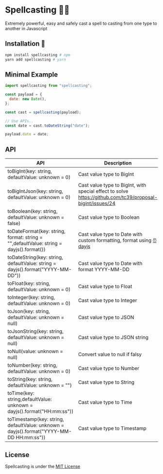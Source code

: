 # Spellcasting 🧙‍♂️

Extremely powerful, easy and safely cast a spell to casting from one type to another in Javascript

## Installation 🌟

```sh
npm install spellcasting # npm
yarn add spellcasting # yarn
```

## Minimal Example

```js
import spellcasting from "spellcasting";

const payload = {
  date: new Date(),
};

const cast = spellcasting(payload);

// Use APIs..
const date = cast.toDateString("date");

payload.date = date;
```

## API

| API                                                                                     | Description                                                                                               |
| --------------------------------------------------------------------------------------- | --------------------------------------------------------------------------------------------------------- |
| toBigInt(key: string, defaultValue: unknown = 0)                                        | Cast value type to BigInt                                                                                 |
| toBigIntJson(key: string, defaultValue: unknown = 0)                                    | Cast value type to BigInt, with special effect to solve https://github.com/tc39/proposal-bigint/issues/24 |
| toBoolean(key: string, defaultValue: unknown = false)                                   | Cast value type to Boolean                                                                                |
| toDateFormat(key: string, format: string = "",defaultValue: string = dayjs().format())  | Cast value type to Date with custom formatting, format using [⏰ dayjs](https://github.com/iamkun/dayjs)  |
| toDateString(key: string, defaultValue: string = dayjs().format("YYYY-MM-DD"))          | Cast value type to Date with format YYYY-MM-DD                                                            |
| toFloat(key: string, defaultValue: unknown = 0)                                         | Cast value type to Float                                                                                  |
| toInteger(key: string, defaultValue: unknown = 0)                                       | Cast value type to Integer                                                                                |
| toJson(key: string, defaultValue: unknown = null)                                       | Cast value type to JSON                                                                                   |
| toJsonString(key: string, defaultValue: unknown = null)                                 | Cast value type to JSON string                                                                            |
| toNull(value: unknown = null)                                                           | Convert value to null if falsy                                                                            |
| toNumber(key: string, defaultValue: unknown = 0)                                        | Cast value type to Number                                                                                 |
| toString(key: string, defaultValue: unknown = "")                                       | Cast value type to String                                                                                 |
| toTime(key: string,defaultValue: unknown = dayjs().format("HH:mm:ss"))                  | Cast value type to Time                                                                                   |
| toTimestamp(key: string, defaultValue: unknown = dayjs().format("YYYY-MM-DD HH:mm:ss")) | Cast value type to Timestamp                                                                              |

## License

Spellcasting is under the [MIT License](./LICENSE)
